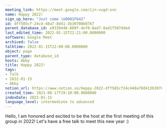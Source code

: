 ```yaml
---
meeting_link: https://meet.google.com/ijn-vugd-osn
name: Happy 2022!
sign_up_here: "Just come \U0001F642"
id: dff585cf-24c4-48a7-8d41-3b30708b0767
parent_database_id: e9339446-880f-4ef0-8ad7-8ad1f507dded
last_edited_time: 2022-01-15T22:21:00.0000000
software: Google Meet
archived: false
talktime: 2022-01-15T22:00:00.0000000
object: page
parent_type: database_id
hosts: Abby
title: Happy 2022!
tags:
- Talk
- 2022-01-15
- Abby
notion_url: https://www.notion.so/Happy-2022-dff585cf24c448a78d413b30708b0767
created_time: 2021-08-17T19:10:00.0000000
indexDate: 2022-01-15
language_level: intermediate to advanced
---
```


Hello, I am honored and excited to be the host at the first meeting of this group in 2022! Let's have a free talk to meet this new year :)





